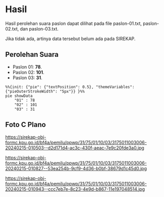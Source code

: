 # Hasil

Hasil perolehan suara paslon dapat dilihat pada file paslon-01.txt, paslon-02.txt, dan paslon-03.txt.

Jika tidak ada, artinya data tersebut belum ada pada SIREKAP.

## Perolehan Suara

 * Paslon 01: **78**.
 * Paslon 02: **101**.
 * Paslon 03: **31**.

```mermaid
%%{init: {"pie": {"textPosition": 0.5}, "themeVariables": {"pieOuterStrokeWidth": "5px"}} }%%
pie showData
    "01" : 78
    "02" : 101
    "03" : 31
```
## Foto C Plano

https://sirekap-obj-formc.kpu.go.id/bf4a/pemilu/ppwp/31/75/01/10/03/3175011003006-20240215-010503--d2d171d4-ac3c-430f-aeac-7e9c20fde3a0.jpg

https://sirekap-obj-formc.kpu.go.id/bf4a/pemilu/ppwp/31/75/01/10/03/3175011003006-20240215-010827--53ea254b-9cf9-4d36-b0bf-38679d1c45d0.jpg

https://sirekap-obj-formc.kpu.go.id/bf4a/pemilu/ppwp/31/75/01/10/03/3175011003006-20240215-010943--ccc7eb7e-8c23-4e9d-b867-11e197048514.jpg
